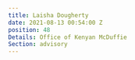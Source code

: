 ```yaml
---
title: Laisha Dougherty
date: 2021-08-13 00:54:00 Z
position: 48
Details: Office of Kenyan McDuffie
Section: advisory
---
```


